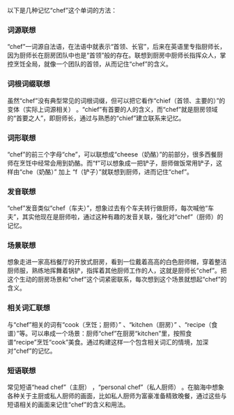 以下是几种记忆“chef”这个单词的方法：

### 词源联想
“chef”一词源自法语，在法语中就表示“首领、长官”，后来在英语里专指厨师长，因为厨师长在厨房团队中也是“首领”般的存在。联想到厨房中厨师长指挥众人，掌控烹饪全局，就像一个团队的首领，从而记住“chef”的含义。

### 词根词缀联想
虽然“chef”没有典型常见的词根词缀，但可以把它看作“chief（首领、主要的）”的变体（实际上词源相关） 。“chief”有首要的人的含义，而“chef”就是厨房领域的“首要之人”，即厨师长，通过与熟悉的“chief”建立联系来记忆。

### 词形联想
“chef”的前三个字母“che”，可以联想成“cheese（奶酪）”的前部分，很多西餐厨师在烹饪中经常会用到奶酪。而“f”可以想象成一把铲子，厨师做饭常用铲子，这样由“che（奶酪）” 加上 “f（铲子）”就联想到厨师，进而记住“chef”。

### 发音联想
“chef”发音类似“chef（车夫）”，想象过去有个车夫转行做厨师，每次喊他“车夫”，其实他现在是厨师啦，通过这种有趣的发音关联，强化对“chef”（厨师）的记忆。

### 场景联想
想象走进一家高档餐厅的开放式厨房，看到一位戴着高高的白色厨师帽，穿着整洁厨师服，熟练地挥舞着锅铲，指挥着其他厨师工作的人，这就是厨师长“chef”。把这个生动的厨房场景和“chef”这个词紧密联系，每次想到这个场景就想起“chef”的含义。

### 相关词汇联想
与“chef”相关的词有“cook（烹饪；厨师）” 、“kitchen（厨房）” 、“recipe（食谱）”等。可以串成一个场景：厨师“chef”在厨房“kitchen”里，按照食谱“recipe”烹饪“cook”美食。通过构建这样一个包含相关词汇的情境，加深对“chef”的记忆。

### 短语联想
常见短语“head chef”（主厨） ，“personal chef”（私人厨师） 。在脑海中想象各种关于主厨或私人厨师的画面，比如私人厨师为富豪准备精致晚餐，通过这些与短语相关的画面来记住“chef”的含义和用法。 